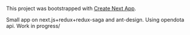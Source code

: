 This project was bootstrapped with [Create Next App](https://github.com/segmentio/create-next-app).

Small app on next.js+redux+redux-saga and ant-design. Using opendota api. Work in progress/